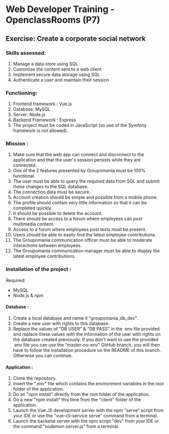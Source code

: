 # Web Developer Training - OpenclassRooms (P7)

## __Exercise:__ Create a corporate social network

### __Skills assessed:__
 1. Manage a data store using SQL
 2. Customise the content sent to a web client
 3. Implement secure data storage using SQL
 4. Authenticate a user and maintain their session

### __Functioning:__ 
 1. Frontend framework : Vue.js
 2. Database: MySQL
 3. Server: Node.js
 4. Backend Framework : Express
 5. The project must be coded in JavaScript (so use of the Symfony framework is not allowed).
 
### __Mission :__ 
 1. Make sure that the web app can connect and disconnect to the application and that the user's session persists while they are connected.
 2. One of the 2 features presented by Groupomania must be 100% functional.
 3. The user must be able to query the required data from SQL and submit these changes to the SQL database.
 4. The connection data must be secure. 
 5. Account creation should be simple and possible from a mobile phone.
 6. The profile should contain very little information so that it can be completed quickly.  
 7. It should be possible to delete the account.
 8. There should be access to a forum where employees can post multimedia content.
 9. Access to a forum where employees post texts must be present.
 10. Users should be able to easily find the latest employee contributions.
 11. The Groupomania communication officer must be able to moderate interactions between employees.
 12. The Groupomania communication manager must be able to display the latest employee contributions.

### __Installation of the project :__
  Required: 
 - MySQL
 - Node.js & npm
#### __Database :__ 
1. Create a local database and name it "groupomania_db_dev".
2. Create a new user with rights to this database.
3. Replace the values of "DB USER" & "DB PASS" in the .env file provided and replace these values with the information of the user with rights on the database created previously. 
If you don't want to use the provided .env file you can use the "master-no-env" GitHub branch, you will then have to follow the installation procedure on the README of this branch. Otherwise you can continue.
#### __Application :__ 
1. Clone the repository.
2. Insert the ".env" file which contains the environment variables in the root folder of the application.
3. Do an "npm install" directly from the root folder of the application.
4. Do a new "npm install" this time from the "client" folder of the application.
5. Launch the Vue.JS development server with the npm "serve" script from your IDE or use the "vue-cli-service serve" command from a terminal.
6. Launch the backend server with the npm script "dev" from your IDE or the command "nodemon server.js" from a terminal.
